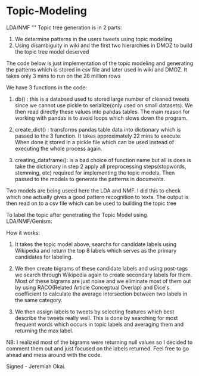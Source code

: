 # Topic-Modeling
LDA/NMF
""
Topic tree generation is in 2 parts:
1. We determine patterns in the users tweets using topic modeling 
2. Using disambiguity in wiki and the first two hierarchies in DMOZ to build the topic tree model deserved 

The code below is just implementation of the topic modeling and generating the patterns which is stored in csv file and later used in wiki and DMOZ. It takes only 3 mins to run on the 28 million rows 

We have 3 functions in the code: 
1. db() : this is a databsed used to stored large number of cleaned tweets since we cannot use pickle to serialize(only used on small datasets). We then read directly these values into pandas tables. The main reason for working with pandas is to avoid loops which slows down the program.

2. create_dict() : transforms pandas table data into dictionary which is passed to the 3 function. It takes approximately 22 mins to execute. When done it stored in a pickle file which can be used instead of executing the whole process again.

3. creating_dataframe(): is a bad choice of function name but all is does is take the dictionary in step 2 apply all preprocessing steps(stopwords, stemming, etc) required for implementing the topic models. Then passed to the models to generate the patterns in documents. 

Two models are being useed here the LDA and NMF. I did this to check which one actually gives a good pattern recognition to texts. The output is then read on to a csv file which can be used to building the topic tree


To label  the topic after genetrating the Topic Model using LDA/NMF/Genism: 

How it works: 
1. It takes the topic model above, searchs for candidate labels using Wikipedia and return the top 8 labels which serves as the primary candidates for labeling. 

2. We then create bigrams of these candidate labels and using post-tags we search through Wikipedia again to create secondary labels for them. Most of these bigrams are just noise and we eliminate most of them out by using RACO(Related Article Conceptual Overlap) and Dice's coefficient to calculate the average intersection between two labels in the same category. 
3. We then assign labels to tweets by selecting features which best describe the tweets really well. This is done by searching for most frequent words which occurs in topic labels and averaging them and returning the max label.

NB: I realized most of the bigrams were returning null values so I decided to comment them out and just focused on the labels returned. Feel free to go ahead and mess around with the code.


Signed - Jeremiah Okai.

